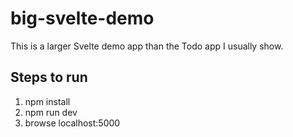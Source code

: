 # big-svelte-demo

This is a larger Svelte demo app than the Todo app I usually show.

## Steps to run

1. npm install
2. npm run dev
3. browse localhost:5000
